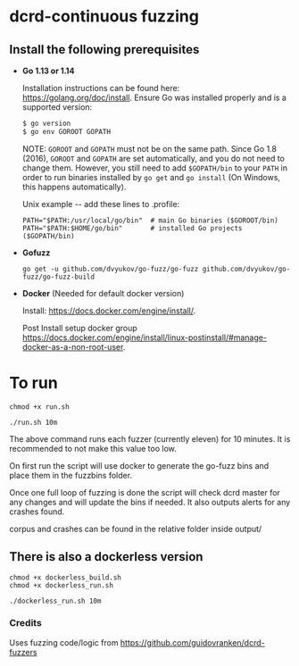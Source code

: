 dcrd-continuous fuzzing
===

## Install the following prerequisites



- **Go 1.13 or 1.14**

  Installation instructions can be found here: https://golang.org/doc/install.
  Ensure Go was installed properly and is a supported version:
  ```sh
  $ go version
  $ go env GOROOT GOPATH
  ```
  NOTE: `GOROOT` and `GOPATH` must not be on the same path. Since Go 1.8 (2016),
  `GOROOT` and `GOPATH` are set automatically, and you do not need to change
  them. However, you still need to add `$GOPATH/bin` to your `PATH` in order to
  run binaries installed by `go get` and `go install` (On Windows, this happens
  automatically).

  Unix example -- add these lines to .profile:

  ```
  PATH="$PATH:/usr/local/go/bin"  # main Go binaries ($GOROOT/bin)
  PATH="$PATH:$HOME/go/bin"       # installed Go projects ($GOPATH/bin)
  ```

 - **Gofuzz**

    ```go get -u github.com/dvyukov/go-fuzz/go-fuzz github.com/dvyukov/go-fuzz/go-fuzz-build```

 - **Docker** (Needed for default docker version)

    Install: https://docs.docker.com/engine/install/. 
        
    Post Install setup docker group  https://docs.docker.com/engine/install/linux-postinstall/#manage-docker-as-a-non-root-user.

</details>

# To run 



```
chmod +x run.sh

./run.sh 10m
```

The above command runs each fuzzer (currently eleven) for 10 minutes. It is recommended to not make this value too low.

On first run the script will use docker to generate the go-fuzz bins and place them in the fuzzbins folder. 

Once one full loop of fuzzing is done the script will check dcrd master for any changes and will update the bins if needed. It also outputs alerts for any crashes found.

corpus and crashes can be found in the relative folder inside output/

## There is also a dockerless version

```
chmod +x dockerless_build.sh
chmod +x dockerless_run.sh

./dockerless_run.sh 10m
```

### Credits

Uses fuzzing code/logic from https://github.com/guidovranken/dcrd-fuzzers 
